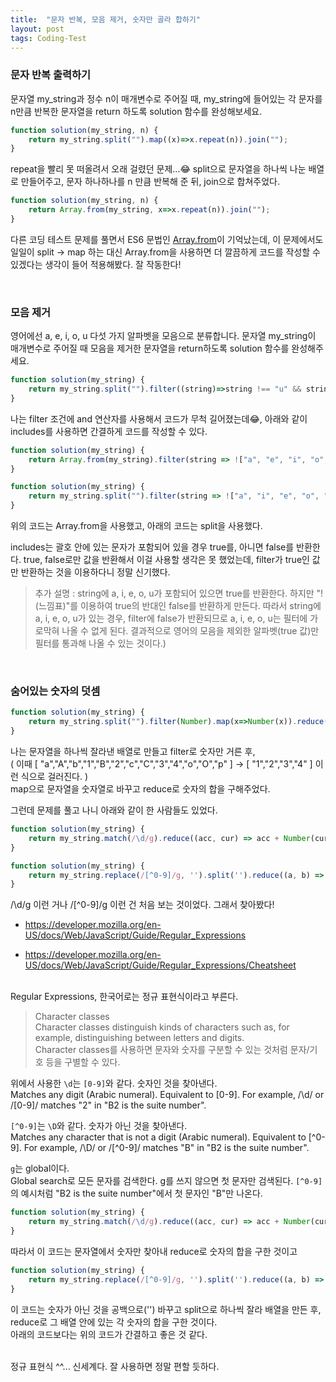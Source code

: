 ```yaml
---
title:  "문자 반복, 모음 제거, 숫자만 골라 합하기"
layout: post
tags: Coding-Test
---
```


### 문자 반복 출력하기
문자열 my_string과 정수 n이 매개변수로 주어질 때, my_string에 들어있는 각 문자를 n만큼 반복한 문자열을 return 하도록 solution 함수를 완성해보세요.

```jsx
function solution(my_string, n) {
    return my_string.split("").map((x)=>x.repeat(n)).join("");
}
```





repeat을 빨리 못 떠올려서 오래 걸렸던 문제...😂 
split으로 문자열을 하나씩 나눈 배열로 만들어주고, 문자 하나하나를 n 만큼 반복해 준 뒤, join으로 합쳐주었다.

```jsx
function solution(my_string, n) {
    return Array.from(my_string, x=>x.repeat(n)).join("");
}
```
다른 코딩 테스트 문제를 풀면서 ES6 문법인 <a href="https://developer.mozilla.org/en-US/docs/Web/JavaScript/Reference/Global_Objects/Array/from">Array.from</a>이 기억났는데,
이 문제에서도 일일이 split → map 하는 대신 Array.from을 사용하면 더 깔끔하게 코드를 작성할 수 있겠다는 생각이 들어 적용해봤다. 잘 작동한다!

<br>

### 모음 제거
영어에선 a, e, i, o, u 다섯 가지 알파벳을 모음으로 분류합니다. 문자열 my_string이 매개변수로 주어질 때 모음을 제거한 문자열을 return하도록 solution 함수를 완성해주세요.

```jsx
function solution(my_string) { 
    return my_string.split("").filter((string)=>string !== "u" && string !== "i" && string !== "a" && string !== "e" && string !== "o").join("");
}
```
나는 filter 조건에 and 연산자를 사용해서 코드가 무척 길어졌는데😂, 아래와 같이 includes를 사용하면 간결하게 코드를 작성할 수 있다.
```jsx
function solution(my_string) {
    return Array.from(my_string).filter(string => !["a", "e", "i", "o", "u"].includes(string)).join("");
}
```
```jsx
function solution(my_string) { 
    return my_string.split("").filter(string => !["a", "i", "e", "o", "u"].includes(string)).join("");
}
```
위의 코드는 Array.from을 사용했고, 아래의 코드는 split을 사용했다.

includes는 괄호 안에 있는 문자가 포함되어 있을 경우 true를, 아니면 false를 반환한다.
true, false로만 값을 반환해서 이걸 사용할 생각은 못 했었는데, filter가 true인 값만 반환하는 것을 이용하다니 정말 신기했다.
>추가 설명 : string에 a, i, e, o, u가 포함되어 있으면 true를 반환한다. 하지만 "!(느낌표)"를 이용하여 true의 반대인 false를 반환하게 만든다.
따라서 string에 a, i, e, o, u가 있는 경우, filter에 false가 반환되므로 a, i, e, o, u는 필터에 가로막혀 나올 수 없게 된다.
결과적으로 영어의 모음을 제외한 알파벳(true 값)만 필터를 통과해 나올 수 있는 것이다.)

<br>

### 숨어있는 숫자의 덧셈

```jsx
function solution(my_string) {
    return my_string.split("").filter(Number).map(x=>Number(x)).reduce((a,b) => a+b);
}
```
나는 문자열을 하나씩 잘라낸 배열로 만들고 filter로 숫자만 거른 후,<br>
( 이때 [ "a","A","b","1","B","2","c","C","3","4","o","O","p" ] → [ "1","2","3","4" ] 이런 식으로 걸러진다. )<br>
map으로 문자열을 숫자열로 바꾸고 reduce로 숫자의 합을 구해주었다.

그런데 문제를 풀고 나니 아래와 같이 한 사람들도 있었다.

```jsx
function solution(my_string) {
    return my_string.match(/\d/g).reduce((acc, cur) => acc + Number(cur), 0)
}
```

```jsx
function solution(my_string) {
    return my_string.replace(/[^0-9]/g, '').split('').reduce((a, b) => +b + a, 0);
}
```
/\d/g 이런 거나 /[^0-9]/g 이런 건 처음 보는 것이었다. 그래서 찾아봤다!
- <a href="https://developer.mozilla.org/en-US/docs/Web/JavaScript/Guide/Regular_Expressions">
  https://developer.mozilla.org/en-US/docs/Web/JavaScript/Guide/Regular_Expressions
</a>

- <a href="https://developer.mozilla.org/en-US/docs/Web/JavaScript/Guide/Regular_Expressions/Cheatsheet">
  https://developer.mozilla.org/en-US/docs/Web/JavaScript/Guide/Regular_Expressions/Cheatsheet
</a>

<br>
Regular Expressions, 한국어로는 정규 표현식이라고 부른다.

>Character classes<br>
Character classes distinguish kinds of characters such as, for example, distinguishing between letters and digits.<br>
Character classes를 사용하면 문자와 숫자를 구분할 수 있는 것처럼 문자/기호 등을 구별할 수 있다.

위에서 사용한 `\d`는 `[0-9]`와 같다. 숫자인 것을 찾아낸다.<br>
Matches any digit (Arabic numeral). Equivalent to [0-9]. For example, /\d/ or /[0-9]/ matches "2" in "B2 is the suite number".

`[^0-9]`는 `\D`와 같다. 숫자가 아닌 것을 찾아낸다.<br>
Matches any character that is not a digit (Arabic numeral). Equivalent to [^0-9]. For example, /\D/ or /[^0-9]/ matches "B" in "B2 is the suite number".

`g`는 global이다.<br> 
Global search로 모든 문자를 검색한다. g를 쓰지 않으면 첫 문자만 검색된다. `[^0-9]`의 예시처럼 "B2 is the suite number"에서 첫 문자인 "B"만 나온다.

```jsx
function solution(my_string) {
    return my_string.match(/\d/g).reduce((acc, cur) => acc + Number(cur), 0)
}
```
따라서 이 코드는 문자열에서 숫자만 찾아내 reduce로 숫자의 합을 구한 것이고

```jsx
function solution(my_string) {
    return my_string.replace(/[^0-9]/g, '').split('').reduce((a, b) => +b + a, 0);
}
```
이 코드는 숫자가 아닌 것을 공백으로('') 바꾸고 split으로 하나씩 잘라 배열을 만든 후, reduce로 그 배열 안에 있는 각 숫자의 합을 구한 것이다.<br>
아래의 코드보다는 위의 코드가 간결하고 좋은 것 같다.<br>
<br>

정규 표현식 ^^... 신세계다. 잘 사용하면 정말 편할 듯하다.

<br>
<br>
